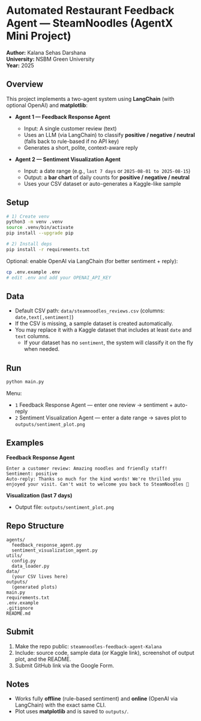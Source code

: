 # Automated Restaurant Feedback Agent — SteamNoodles (AgentX Mini Project)

**Author:** Kalana Sehas Darshana  
**University:** NSBM Green University  
**Year:** 2025

## Overview
This project implements a two-agent system using **LangChain** (with optional OpenAI) and **matplotlib**:

- **Agent 1 — Feedback Response Agent**
  - Input: A single customer review (text)
  - Uses an LLM (via LangChain) to classify **positive / negative / neutral** (falls back to rule-based if no API key)
  - Generates a short, polite, context-aware reply

- **Agent 2 — Sentiment Visualization Agent**
  - Input: a date range (e.g., `last 7 days` or `2025-08-01 to 2025-08-15`)
  - Output: a **bar chart** of daily counts for **positive / negative / neutral**
  - Uses your CSV dataset or auto-generates a Kaggle-like sample

## Setup

```bash
# 1) Create venv
python3 -m venv .venv
source .venv/bin/activate
pip install --upgrade pip

# 2) Install deps
pip install -r requirements.txt
```

Optional: enable OpenAI via LangChain (for better sentiment + reply):
```bash
cp .env.example .env
# edit .env and add your OPENAI_API_KEY
```

## Data
- Default CSV path: `data/steamnoodles_reviews.csv` (columns: `date,text[,sentiment]`)
- If the CSV is missing, a sample dataset is created automatically.
- You may replace it with a Kaggle dataset that includes at least `date` and `text` columns.
  - If your dataset has no `sentiment`, the system will classify it on the fly when needed.

## Run

```bash
python main.py
```

Menu:
- `1` Feedback Response Agent — enter one review → sentiment + auto-reply
- `2` Sentiment Visualization Agent — enter a date range → saves plot to `outputs/sentiment_plot.png`

## Examples

**Feedback Response Agent**
```
Enter a customer review: Amazing noodles and friendly staff!
Sentiment: positive
Auto-reply: Thanks so much for the kind words! We're thrilled you enjoyed your visit. Can't wait to welcome you back to SteamNoodles 🍜
```

**Visualization (last 7 days)**
- Output file: `outputs/sentiment_plot.png`

## Repo Structure
```
agents/
  feedback_response_agent.py
  sentiment_visualization_agent.py
utils/
  config.py
  data_loader.py
data/
  (your CSV lives here)
outputs/
  (generated plots)
main.py
requirements.txt
.env.example
.gitignore
README.md
```

## Submit
1. Make the repo public: `steamnoodles-feedback-agent-Kalana`  
2. Include: source code, sample data (or Kaggle link), screenshot of output plot, and the README.  
3. Submit GitHub link via the Google Form.

## Notes
- Works fully **offline** (rule-based sentiment) and **online** (OpenAI via LangChain) with the exact same CLI.
- Plot uses **matplotlib** and is saved to `outputs/`.
